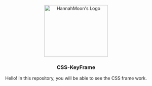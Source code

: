 <p align="center">
  <a href="https://github.com/Hannah-Moon">
    <img src="https://hannah-moon.github.io/img/logo.png" alt="HannahMoon's Logo" width="200" height="165">
  </a>
</p>

<h3 align="center">CSS-KeyFrame</h3>

<p align="center">
  Hello! In this repository, you will be able to see the CSS frame work. 
  
</p>
